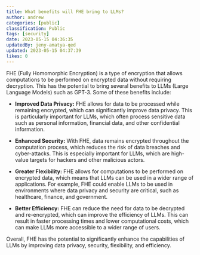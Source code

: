 ```yaml
---
title: What benefits will FHE bring to LLMs?
author: andrew
categories: [public]
classification: Public
tags: [security]
date: 2023-05-15 04:36:35
updatedBy: jeny-amatya-qed
updated: 2023-05-15 04:37:39
likes: 0
---
```


FHE (Fully Homomorphic Encryption) is a type of encryption that allows computations to be performed on encrypted data without requiring decryption. This has the potential to bring several benefits to LLMs (Large Language Models) such as GPT-3. Some of these benefits include:

  -  **Improved Data Privacy:** FHE allows for data to be processed while remaining encrypted, which can significantly improve data privacy. This is particularly important for LLMs, which often process sensitive data such as personal information, financial data, and other confidential information.

   - **Enhanced Security:** With FHE, data remains encrypted throughout the computation process, which reduces the risk of data breaches and cyber-attacks. This is especially important for LLMs, which are high-value targets for hackers and other malicious actors.

  -  **Greater Flexibility:** FHE allows for computations to be performed on encrypted data, which means that LLMs can be used in a wider range of applications. For example, FHE could enable LLMs to be used in environments where data privacy and security are critical, such as healthcare, finance, and government.

   - **Better Efficiency:** FHE can reduce the need for data to be decrypted and re-encrypted, which can improve the efficiency of LLMs. This can result in faster processing times and lower computational costs, which can make LLMs more accessible to a wider range of users.

Overall, FHE has the potential to significantly enhance the capabilities of LLMs by improving data privacy, security, flexibility, and efficiency.